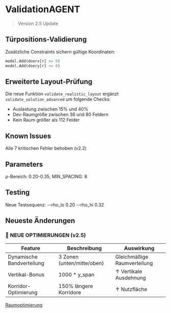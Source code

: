 # ValidationAGENT
> Version 2.5 Update

## Türpositions-Validierung
Zusätzliche Constraints sichern gültige Koordinaten:
```python
model.Add(doorx[r] >= 0)
model.Add(doory[r] >= 0)
```

## Erweiterte Layout-Prüfung
Die neue Funktion `validate_realistic_layout` ergänzt `validate_solution_advanced`
um folgende Checks:
- Auslastung zwischen 15% und 40%
- Dev-Raumgröße zwischen 36 und 80 Feldern
- Kein Raum größer als 112 Felder

## Known Issues
Alle 7 kritischen Fehler behoben (v2.2)

## Parameters
ρ-Bereich: 0.20-0.35, MIN_SPACING: 8

## Testing
Neue Testsequenz: --rho_lo 0.20 --rho_hi 0.32

## Neueste Änderungen
### 🔧 NEUE OPTIMIERUNGEN (v2.5)
| Feature                      | Beschreibung                          | Auswirkung               |
|------------------------------|---------------------------------------|--------------------------|
| Dynamische Bandverteilung    | 3 Zonen (unten/mitte/oben)            | Gleichmäßige Raumverteilung |
| Vertikal-Bonus               | 1000 * y_span                         | ↑ Vertikale Ausdehnung |
| Korridor-Optimierung         | 150% längere Korridore                | ↑ Nutzfläche          |

[Raumoptimierung](#raumoptimierung)
